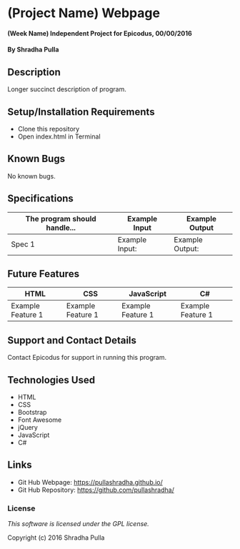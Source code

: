 # (Project Name) Webpage

#### (Week Name) Independent Project for Epicodus, 00/00/2016

#### By Shradha Pulla

## Description

Longer succinct description of program.

## Setup/Installation Requirements

* Clone this repository
* Open index.html in Terminal

## Known Bugs

No known bugs.

## Specifications

The program should handle... | Example Input | Example Output
----- | ----- | -----
Spec 1 | Example Input: | Example Output:

## Future Features

HTML | CSS | JavaScript | C#
----- | ----- | ----- | -----
Example Feature 1 | Example Feature 1 | Example Feature 1 | Example Feature 1

## Support and Contact Details

Contact Epicodus for support in running this program.

## Technologies Used

* HTML
* CSS
* Bootstrap
* Font Awesome
* jQuery
* JavaScript
* C#

## Links

* Git Hub Webpage: https://pullashradha.github.io/
* Git Hub Repository: https://github.com/pullashradha/

### License

*This software is licensed under the GPL license.*

Copyright (c) 2016 Shradha Pulla
